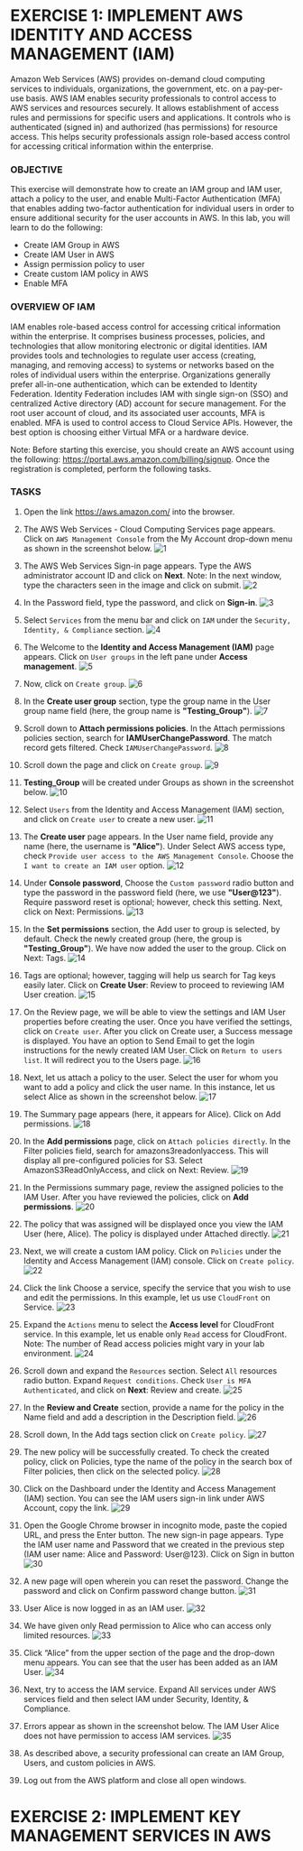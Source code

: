 # EXERCISE 1: IMPLEMENT AWS IDENTITY AND ACCESS MANAGEMENT (IAM)
Amazon Web Services (AWS) provides on-demand cloud computing services to individuals, organizations, the government, etc. on a pay-per-use basis.
AWS IAM enables security professionals to control access to AWS services and resources securely. It allows establishment of access rules and permissions for specific users and applications. It controls who is authenticated (signed in) and authorized (has permissions) for resource access. This helps security professionals assign role-based access control for accessing critical information within the enterprise.

### OBJECTIVE
This exercise will demonstrate how to create an IAM group and IAM user, attach a policy to the user, and enable Multi-Factor Authentication (MFA)
that enables adding two-factor authentication for individual users in order to ensure additional security for the user accounts in AWS.
In this lab, you will learn to do the following:
 - Create IAM Group in AWS
 - Create IAM User in AWS
 - Assign permission policy to user
 - Create custom IAM policy in AWS
 - Enable MFA

### OVERVIEW OF IAM
IAM enables role-based access control for accessing critical information within the enterprise. It comprises business processes, policies, and technologies that allow monitoring electronic or digital identities. IAM provides tools and technologies to regulate user access (creating, managing, and removing access) to systems or networks based on the roles of individual users within the enterprise. Organizations generally prefer all-in-one authentication, which can be extended to Identity Federation. Identity Federation includes IAM with single sign-on (SSO) and centralized Active directory (AD) account for secure management. For the root user account of cloud, and its associated user accounts, MFA is enabled. MFA is used to control access to Cloud Service APIs. However, the best option is choosing either Virtual MFA or a hardware device.

Note: Before starting this exercise, you should create an AWS account using the following: https://portal.aws.amazon.com/billing/signup. Once the registration is completed, perform the following tasks.

### TASKS

 1. Open the link https://aws.amazon.com/ into the browser.
 2. The AWS Web Services - Cloud Computing Services page appears. Click on `AWS Management Console` from the My Account drop-down menu as shown in the screenshot below.
    ![1](https://github.com/GTekSD/SUASS/assets/55411358/5d397059-4f1b-47c2-8b9e-388c3af2145e)
 
 3. The AWS Web Services Sign-in page appears. Type the AWS administrator account ID and click on **Next**. Note: In the next window, type the characters seen in the image and click on submit.
    ![2](https://github.com/GTekSD/SUASS/assets/55411358/1ac6e35c-f900-4378-ad78-6fce3446a440)

 4. In the Password field, type the password, and click on **Sign-in**.
    ![3](https://github.com/GTekSD/SUASS/assets/55411358/c880fdd6-e6fe-44bf-8bcb-e476b320438f)

 5. Select `Services` from the menu bar and click on `IAM` under the `Security, Identity, & Compliance` section.
    ![4](https://github.com/GTekSD/SUASS/assets/55411358/730bcd65-b8b3-4e2f-a089-5184786e15a4)

 6. The Welcome to the **Identity and Access Management (IAM)** page appears. Click on `User groups` in the left pane under **Access management**.
     ![5](https://github.com/GTekSD/SUASS/assets/55411358/04f0132d-3a40-4185-9163-a5c086305be2)

 7. Now, click on `Create group`.
     ![6](https://github.com/GTekSD/SUASS/assets/55411358/fd34a73d-314a-48ae-9b0b-8f645b01a2ec)

 8. In the **Create user group** section, type the group name in the User group name field (here, the group name is **"Testing_Group"**).
     ![7](https://github.com/GTekSD/SUASS/assets/55411358/222ed7ef-0fdd-4f3b-9a24-aa6d3bb0e66f)
     
 9. Scroll down to **Attach permissions policies**. In the Attach permissions policies section, search for **IAMUserChangePassword**. The match record gets filtered. Check `IAMUserChangePassword`.
     ![8](https://github.com/GTekSD/SUASS/assets/55411358/9fb9e635-83fe-4213-8ac0-02f14c2c3285)

 10. Scroll down the page and click on `Create group`.
     ![9](https://github.com/GTekSD/SUASS/assets/55411358/58d91b47-88b4-45b3-9bd5-a74caff1da45)

 11. **Testing_Group** will be created under Groups as shown in the screenshot below.
     ![10](https://github.com/GTekSD/SUASS/assets/55411358/17623b4f-16db-4d54-9d43-d3041330733d)

 12. Select `Users` from the Identity and Access Management (IAM) section, and click on `Create user` to create a new user.
     ![11](https://github.com/GTekSD/SUASS/assets/55411358/b55b3d17-ecc0-4fa9-aa09-d0998f266ae9)

 13. The **Create user** page appears. In the User name field, provide any name (here, the username is **"Alice"**). Under Select AWS access type, check `Provide user access to the AWS Management Console`. Choose the `I want to create an IAM user` option.
     ![12](https://github.com/GTekSD/SUASS/assets/55411358/3da013ac-0fd3-4b24-a1da-3b35e37cf2bd)

 14. Under **Console password**, Choose the `Custom password` radio button and type the password in the password field (here, we use **"User@123"**). Require password reset is optional; however, check this setting. Next, click on Next: Permissions.
     ![13](https://github.com/GTekSD/SUASS/assets/55411358/b9e35de8-ac3a-495f-ab6c-ab41c5878e14) 
 
 15. In the **Set permissions** section, the Add user to group is selected, by default. Check the newly created group (here, the group is **"Testing_Group"**). We have now added the user to the group. Click on Next: Tags.
     ![14](https://github.com/GTekSD/SUASS/assets/55411358/487c12d3-5730-40c1-8552-f159d76018eb) 
 
 16. Tags are optional; however, tagging will help us search for Tag keys easily later. Click on **Create User**: Review to proceed to reviewing IAM User creation.
     ![15](https://github.com/GTekSD/SUASS/assets/55411358/555f73f3-39d7-484d-87d9-0f4b847edd24)

 17. On the Review page, we will be able to view the settings and IAM User properties before creating the user. Once you have verified the settings, click on `Create user`. After you click on Create user, a Success message is displayed. You have an option to Send Email to get the login instructions for the newly created IAM User. Click on `Return to users list`. It will redirect you to the Users page.
     ![16](https://github.com/GTekSD/SUASS/assets/55411358/d29c0023-80b6-4a1d-851b-c6b7a6a1d924)

 19. Next, let us attach a policy to the user. Select the user for whom you want to add a policy and click the user name. In this instance, let us select Alice as shown in the screenshot below.
     ![17](https://github.com/GTekSD/SUASS/assets/55411358/4c0af24c-7584-4fbf-b08a-51f250dbb31d)

 23. The Summary page appears (here, it appears for Alice). Click on Add permissions.
     ![18](https://github.com/GTekSD/SUASS/assets/55411358/24cbd794-3464-43ef-b7d6-cee7d771568c)     

 24. In the **Add permissions** page, click on `Attach policies directly`. In the Filter policies field, search for amazons3readonlyaccess. This will display all pre-configured policies for S3. Select AmazonS3ReadOnlyAccess, and click on Next: Review.
     ![19](https://github.com/GTekSD/SUASS/assets/55411358/be88b8cf-ddf6-4b5a-873c-2019a220cb9e)
 
 26. In the Permissions summary page, review the assigned policies to the IAM User. After you have reviewed the policies, click on **Add permissions**.
     ![20](https://github.com/GTekSD/SUASS/assets/55411358/1e13bc2f-69df-4b03-be25-a8d4689005a6)

 27. The policy that was assigned will be displayed once you view the IAM User (here, Alice). The policy is displayed under Attached directly.
				![21](https://github.com/GTekSD/SUASS/assets/55411358/f89bc8ef-5f3a-4e3c-8b3a-e5400cce0be7)

 
 28. Next, we will create a custom IAM policy. Click on `Policies` under the Identity and Access Management (IAM) console. Click on `Create policy`.
			 ![22](https://github.com/GTekSD/SUASS/assets/55411358/71c09380-9de3-44ad-91b7-be215deae803)

 29. Click the link Choose a service, specify the service that you wish to use and edit the permissions. In this example, let us use `CloudFront` on Service.
			 ![23](https://github.com/GTekSD/SUASS/assets/55411358/c7abee69-9317-4f6a-a60e-31986c4050b3)
 
 30. Expand the `Actions` menu to select the **Access level** for CloudFront service. In this example, let us enable only `Read` access for CloudFront. Note: The number of Read access policies might vary in your lab environment.
 ![24](https://github.com/GTekSD/SUASS/assets/55411358/e17f5d94-a2eb-4b45-ad10-bdcb52335a93)
 
 31. Scroll down and expand the `Resources` section. Select `All` resources radio button. Expand `Request conditions`. Check `User is MFA Authenticated`, and click on **Next**: Review and create.
 ![25](https://github.com/GTekSD/SUASS/assets/55411358/d46bc3a9-8873-4f3a-ace5-6577d8a736ee) 

 49. In the **Review and Create** section, provide a name for the policy in the Name field and add a description in the Description field.
 ![26](https://github.com/GTekSD/SUASS/assets/55411358/6cea0dc8-eb2b-4a45-bbd2-8ec02ca95e3d)
 
 51. Scroll down, In the Add tags section click on `Create policy`.
![27](https://github.com/GTekSD/SUASS/assets/55411358/d3f36dd1-40c2-4311-a7f2-ef15904e8bfb)
 
 52. The new policy will be successfully created. To check the created policy, click on Policies, type the name of the policy in the search box of Filter policies, then click on the selected policy.
![28](https://github.com/GTekSD/SUASS/assets/55411358/ab215dbf-231e-449c-8408-7ae04c5f89ef)

 53. Click on the Dashboard under the Identity and Access Management (IAM) section. You can see the IAM users sign-in link under AWS Account, copy the link.
![29](https://github.com/GTekSD/SUASS/assets/55411358/6d9d3d4f-54b5-4b1f-b5e6-39487ae20ef5)
 
 54. Open the Google Chrome browser in incognito mode, paste the copied URL, and press the Enter button. The new sign-in page appears. Type the IAM user name and Password that we created in the previous step (IAM user name: Alice and Password: User@123). Click on Sign in button
![30](https://github.com/GTekSD/SUASS/assets/55411358/845f3bd1-1b05-4cc9-a609-9c94e88ad0fc)

 58. A new page will open wherein you can reset the password. Change the password and click on Confirm password change button.
![31](https://github.com/GTekSD/SUASS/assets/55411358/5000324a-cb92-450c-8ce0-f4054c113bd0)
 
 59. User Alice is now logged in as an IAM user.
![32](https://github.com/GTekSD/SUASS/assets/55411358/b35be8c1-91a8-422c-977c-a987a465ccc7)
 
 60. We have given only Read permission to Alice who can access only limited resources.
 ![33](https://github.com/GTekSD/SUASS/assets/55411358/2885a706-4b2d-4bb8-b77e-9847afd410f3)
 
 61. Click “Alice” from the upper section of the page and the drop-down menu appears. You can see that the user has been added as an IAM User.
 ![34](https://github.com/GTekSD/SUASS/assets/55411358/f08d8c82-0642-4fef-8c08-804f5b128518) 
 
 
 62. Next, try to access the IAM service. Expand All services under AWS services field and then select IAM under Security, Identity, & Compliance.
 
 
 63. Errors appear as shown in the screenshot below. The IAM User Alice does not have permission to access IAM services.
     ![35](https://github.com/GTekSD/SUASS/assets/55411358/7327c2d8-bfdc-4430-9510-b471121e4e38)

 65. As described above, a security professional can create an IAM Group, Users, and custom policies in AWS.
 
 
 66. Log out from the AWS platform and close all open windows.





# EXERCISE 2: IMPLEMENT KEY MANAGEMENT SERVICES IN AWS
